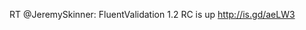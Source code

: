 <!--
id: 441718540
link: http://kevinisom.info/post/441718540/rt-jeremyskinner-fluentvalidation-1-2-rc-is-up
slug: rt-jeremyskinner-fluentvalidation-1-2-rc-is-up
date: Fri Mar 12 2010 09:17:18 GMT+1300 (NZDT)
raw: {"blog_name":"kevinisom","id":441718540,"post_url":"http://kevinisom.info/post/441718540/rt-jeremyskinner-fluentvalidation-1-2-rc-is-up","slug":"rt-jeremyskinner-fluentvalidation-1-2-rc-is-up","type":"text","date":"2010-03-11 20:17:18 GMT","timestamp":1268338638,"state":"published","format":"html","reblog_key":"1AOsgLQO","tags":[],"short_url":"http://tmblr.co/Zw68YyQL1SC","highlighted":[],"feed_item":"http://twitter.com/kev_nz/statuses/10335937372","from_feed_id":"650289","note_count":0,"title":null,"body":"<p>RT @JeremySkinner: FluentValidation 1.2 RC is up <a href=\"http://is.gd/aeLW3\" target=\"_blank\">http://is.gd/aeLW3</a></p>"}
publish: 2010-03-012
tags: 
title: null
-->


RT @JeremySkinner: FluentValidation 1.2 RC is up <http://is.gd/aeLW3>


